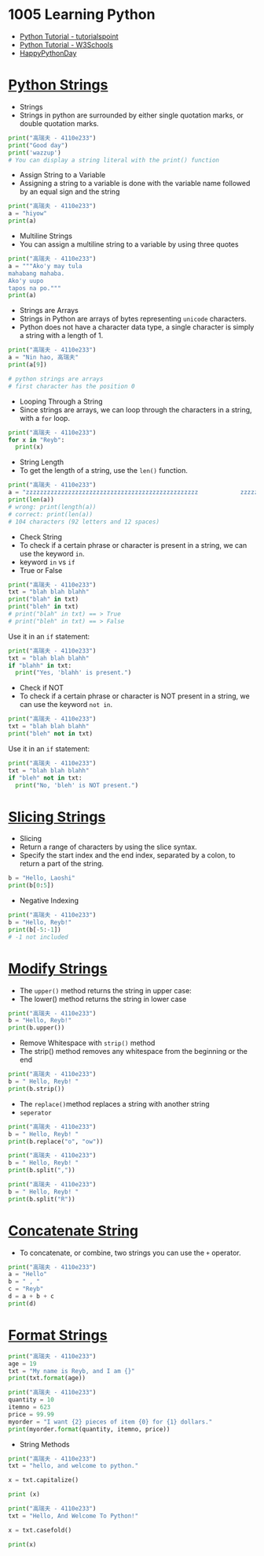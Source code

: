 # 1005 Learning Python
- [Python Tutorial - tutorialspoint](https://www.tutorialspoint.com/python/index.htm)
- [Python Tutorial - W3Schools](https://www.w3schools.com/python/)
- [HappyPythonDay](https://github.com/MyFirstSecurity2020/HappyPythonDay)

# [Python Strings](https://www.w3schools.com/python/python_strings.asp)

- Strings
- Strings in python are surrounded by either single quotation marks, or double quotation marks.
``` python
print("高瑞夫 - 4110e233")
print("Good day")
print('wazzup')
# You can display a string literal with the print() function
```

- Assign String to a Variable
- Assigning a string to a variable is done with the variable name followed by an equal sign and the string
``` python
print("高瑞夫 - 4110e233")
a = "hiyow"
print(a)
```
- Multiline Strings
- You can assign a multiline string to a variable by using three quotes
``` python
print("高瑞夫 - 4110e233")
a = """Ako'y may tula
mahabang mahaba.
Ako'y uupo
tapos na po."""
print(a)
```

- Strings are Arrays
- Strings in Python are arrays of bytes representing `unicode` characters.
- Python does not have a character data type, a single character is simply a string with a length of 1.
``` python
print("高瑞夫 - 4110e233")
a = "Nin hao, 高瑞夫"
print(a[9])

# python strings are arrays
# first character has the position 0
```

- Looping Through a String
- Since strings are arrays, we can loop through the characters in a string, with a `for` loop.
``` python
print("高瑞夫 - 4110e233")
for x in "Reyb":
  print(x)
```

- String Length
- To get the length of a string, use the `len()` function.
``` python
print("高瑞夫 - 4110e233")
a = "zzzzzzzzzzzzzzzzzzzzzzzzzzzzzzzzzzzzzzzzzzzzzzzzz            zzzzzzzzzzzzzzzzzzzzzzzzzzzzzzzzzzzzzzzzzzz"
print(len(a))
# wrong: print(length(a))
# correct: print(len(a))
# 104 characters (92 letters and 12 spaces)
```

- Check String
- To check if a certain phrase or character is present in a string, we can use the keyword `in`.
- keyword `in` vs `if`
- True or False
``` python
print("高瑞夫 - 4110e233")
txt = "blah blah blahh"
print("blah" in txt)
print("bleh" in txt)
# print("blah" in txt) == > True
# print("bleh" in txt) == > False
```
Use it in an `if` statement:
``` python
print("高瑞夫 - 4110e233")
txt = "blah blah blahh"
if "blahh" in txt:
  print("Yes, 'blahh' is present.")
```
- Check if NOT
- To check if a certain phrase or character is NOT present in a string, we can use the keyword `not in`.
``` python
print("高瑞夫 - 4110e233")
txt = "blah blah blahh"
print("bleh" not in txt)
```
Use it in an `if` statement:

``` python
print("高瑞夫 - 4110e233")
txt = "blah blah blahh"
if "bleh" not in txt:
  print("No, 'bleh' is NOT present.")
```

# [Slicing Strings](https://www.w3schools.com/python/python_strings_slicing.asp)

- Slicing
- Return a range of characters by using the slice syntax.
- Specify the start index and the end index, separated by a colon, to return a part of the string.
```python
b = "Hello, Laoshi"
print(b[0:5])
```



- Negative Indexing
``` python
print("高瑞夫 - 4110e233")
b = "Hello, Reyb!"
print(b[-5:-1])
# -1 not included
```
# [Modify Strings](https://www.w3schools.com/python/python_strings_modify.asp)
- The `upper()` method returns the string in upper case:
- The lower() method returns the string in lower case
``` python
print("高瑞夫 - 4110e233")
b = "Hello, Reyb!"
print(b.upper())
```
- Remove Whitespace with `strip()` method
- The strip() method removes any whitespace from the beginning or the end
``` python
print("高瑞夫 - 4110e233")
b = " Hello, Reyb! "
print(b.strip())
```
- The `replace()`method replaces a string with another string
- `seperator`
``` python
print("高瑞夫 - 4110e233")
b = " Hello, Reyb! "
print(b.replace("o", "ow"))
```

```python
print("高瑞夫 - 4110e233")
b = " Hello, Reyb! "
print(b.split(","))
```

```python
print("高瑞夫 - 4110e233")
b = " Hello, Reyb! "
print(b.split("R"))
```

# [Concatenate String](https://www.w3schools.com/python/python_strings_concatenate.asp)
- To concatenate, or combine, two strings you can use the `+` operator.
```python
print("高瑞夫 - 4110e233")
a = "Hello"
b = " , "
c = "Reyb"
d = a + b + c
print(d)
```

# [Format Strings](https://www.w3schools.com/python/python_strings_format.asp)
```python
print("高瑞夫 - 4110e233")
age = 19
txt = "My name is Reyb, and I am {}"
print(txt.format(age))
```


```python
print("高瑞夫 - 4110e233")
quantity = 10
itemno = 623
price = 99.99
myorder = "I want {2} pieces of item {0} for {1} dollars."
print(myorder.format(quantity, itemno, price))
```
- String Methods

```python
print("高瑞夫 - 4110e233")
txt = "hello, and welcome to python."

x = txt.capitalize()

print (x)
```


```python
print("高瑞夫 - 4110e233")
txt = "Hello, And Welcome To Python!"

x = txt.casefold()

print(x)
```

```python

```
```python

```
```python

```
